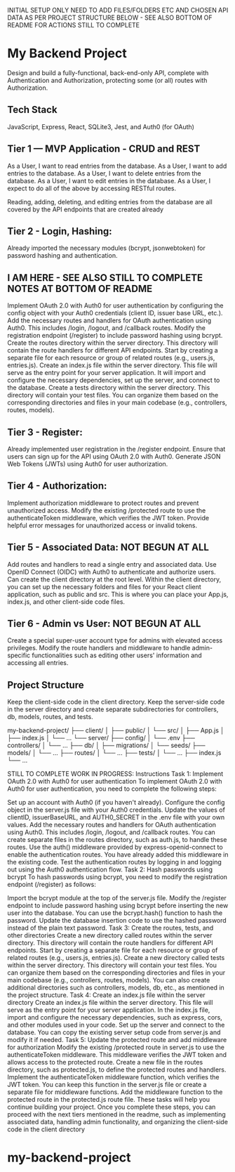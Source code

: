 INITIAL SETUP ONLY NEED TO ADD FILES/FOLDERS ETC AND CHOSEN API DATA AS PER PROJECT STRUCTURE BELOW - SEE ALSO BOTTOM OF README FOR ACTIONS STILL TO COMPLETE

# My Backend Project

Design and build a fully-functional, back-end-only API, complete with Authentication and Authorization, protecting some (or all) routes with Authorization.

## Tech Stack

JavaScript, Express, React, SQLite3, Jest, and Auth0 (for OAuth)

## Tier 1 — MVP Application - CRUD and REST

As a User, I want to read entries from the database.
As a User, I want to add entries to the database.
As a User, I want to delete entries from the database.
As a User, I want to edit entries in the database.
As a User, I expect to do all of the above by accessing RESTful routes.

Reading, adding, deleting, and editing entries from the database are all covered by the API endpoints that are created already

## Tier 2 - Login, Hashing:

Already imported the necessary modules (bcrypt, jsonwebtoken) for password hashing and authentication.

## I AM HERE - SEE ALSO STILL TO COMPLETE NOTES AT BOTTOM OF README

Implement OAuth 2.0 with Auth0 for user authentication by configuring the config object with your Auth0 credentials (client ID, issuer base URL, etc.).
Add the necessary routes and handlers for OAuth authentication using Auth0. This includes /login, /logout, and /callback routes.
Modify the registration endpoint (/register) to include password hashing using bcrypt.
Create the routes directory within the server directory. This directory will contain the route handlers for different API endpoints. Start by creating a separate file for each resource or group of related routes (e.g., users.js, entries.js).
Create an index.js file within the server directory. This file will serve as the entry point for your server application. It will import and configure the necessary dependencies, set up the server, and connect to the database.
Create a tests directory within the server directory. This directory will contain your test files. You can organize them based on the corresponding directories and files in your main codebase (e.g., controllers, routes, models).

## Tier 3 - Register:

Already implemented user registration in the /register endpoint.
Ensure that users can sign up for the API using OAuth 2.0 with Auth0.
Generate JSON Web Tokens (JWTs) using Auth0 for user authorization.

## Tier 4 - Authorization:

Implement authorization middleware to protect routes and prevent unauthorized access.
Modify the existing /protected route to use the authenticateToken middleware, which verifies the JWT token.
Provide helpful error messages for unauthorized access or invalid tokens.

## Tier 5 - Associated Data: NOT BEGUN AT ALL

Add routes and handlers to read a single entry and associated data.
Use OpenID Connect (OIDC) with Auth0 to authenticate and authorize users.
Can create the client directory at the root level. Within the client directory, you can set up the necessary folders and files for your React client application, such as public and src. This is where you can place your App.js, index.js, and other client-side code files.

## Tier 6 - Admin vs User: NOT BEGUN AT ALL

Create a special super-user account type for admins with elevated access privileges.
Modify the route handlers and middleware to handle admin-specific functionalities such as editing other users' information and accessing all entries.

## Project Structure

Keep the client-side code in the client directory.
Keep the server-side code in the server directory and create separate subdirectories for controllers, db, models, routes, and tests.

my-backend-project/
├── client/
│ ├── public/
│ └── src/
│ ├── App.js
│ ├── index.js
│ └── ...
└── server/
├── config/
│ └── .env
├── controllers/
│ └── ...
├── db/
│ ├── migrations/
│ └── seeds/
├── models/
│ └── ...
├── routes/
│ └── ...
├── tests/
│ └── ...
├── index.js
└── ...

STILL TO COMPLETE WORK IN PROGRESS:
Instructions
Task 1: Implement OAuth 2.0 with Auth0 for user authentication
To implement OAuth 2.0 with Auth0 for user authentication, you need to complete the following steps:

Set up an account with Auth0 (if you haven't already).
Configure the config object in the server.js file with your Auth0 credentials. Update the values of clientID, issuerBaseURL, and AUTH0_SECRET in the .env file with your own values.
Add the necessary routes and handlers for OAuth authentication using Auth0. This includes /login, /logout, and /callback routes. You can create separate files in the routes directory, such as auth.js, to handle these routes.
Use the auth() middleware provided by express-openid-connect to enable the authentication routes. You have already added this middleware in the existing code.
Test the authentication routes by logging in and logging out using the Auth0 authentication flow.
Task 2: Hash passwords using bcrypt
To hash passwords using bcrypt, you need to modify the registration endpoint (/register) as follows:

Import the bcrypt module at the top of the server.js file.
Modify the /register endpoint to include password hashing using bcrypt before inserting the new user into the database. You can use the bcrypt.hash() function to hash the password.
Update the database insertion code to use the hashed password instead of the plain text password.
Task 3: Create the routes, tests, and other directories
Create a new directory called routes within the server directory. This directory will contain the route handlers for different API endpoints. Start by creating a separate file for each resource or group of related routes (e.g., users.js, entries.js).
Create a new directory called tests within the server directory. This directory will contain your test files. You can organize them based on the corresponding directories and files in your main codebase (e.g., controllers, routes, models).
You can also create additional directories such as controllers, models, db, etc., as mentioned in the project structure.
Task 4: Create an index.js file within the server directory
Create an index.js file within the server directory. This file will serve as the entry point for your server application.
In the index.js file, import and configure the necessary dependencies, such as express, cors, and other modules used in your code.
Set up the server and connect to the database. You can copy the existing server setup code from server.js and modify it if needed.
Task 5: Update the protected route and add middleware for authorization
Modify the existing /protected route in server.js to use the authenticateToken middleware. This middleware verifies the JWT token and allows access to the protected route.
Create a new file in the routes directory, such as protected.js, to define the protected routes and handlers.
Implement the authenticateToken middleware function, which verifies the JWT token. You can keep this function in the server.js file or create a separate file for middleware functions.
Add the middleware function to the protected route in the protected.js route file.
These tasks will help you continue building your project. Once you complete these steps, you can proceed with the next tiers mentioned in the readme, such as implementing associated data, handling admin functionality, and organizing the client-side code in the client directory

# my-backend-project

